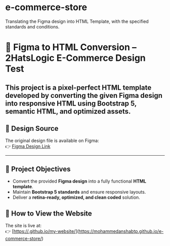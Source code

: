 # e-commerce-store
Translating the Figma design into HTML Template, with the specified standards and conditions.
# 🎨 Figma to HTML Conversion – 2HatsLogic E-Commerce Design Test

This project is a pixel-perfect **HTML template** developed by converting the given Figma design into responsive HTML using **Bootstrap 5**, semantic HTML, and optimized assets.  
---

## 📌 Design Source
The original design file is available on Figma:  
👉 [Figma Design Link](https://www.figma.com/file/cHfAW1inXrwcQjdohV538B/2HatsLogic-E-Commerce-Design-Test?type=design&node-id=2%3A2&mode=design&t=iRV61sTzCSG4uWmL-1)

---

## 🎯 Project Objectives
- Convert the provided **Figma design** into a fully functional **HTML template**.
- Maintain **Bootstrap 5 standards** and ensure responsive layouts.
- Deliver a **retina-ready, optimized, and clean coded** solution.

## 🚀 How to View the Website
The site is live at:  
👉 [[https://<your-username>.github.io/my-website/](https://<your-username>.github.io/my-website/)](https://mohammedanshabtp.github.io/e-commerce-store/)
